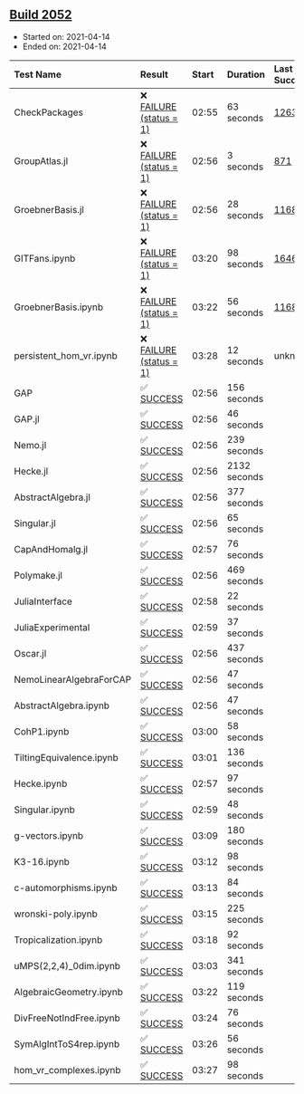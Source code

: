 ## [Build 2052](https://oscarci.mathematik.uni-kl.de/job/oscar-stable/2052/)

* Started on: 2021-04-14
* Ended on: 2021-04-14

| Test Name    | Result | Start | Duration | Last Success | First Failure |
|:-------------|:-------|:------|:---------|:-------------|:--------------|
| CheckPackages | ❌ [FAILURE (status = 1)](https://oscarci.mathematik.uni-kl.de/job/oscar-stable/2052/artifact/logs/build-2052/CheckPackages.log) | 02:55 | 63 seconds | [1263](https://oscarci.mathematik.uni-kl.de/job/oscar-stable/1263/) | [1264](https://oscarci.mathematik.uni-kl.de/job/oscar-stable/1264/) |
| GroupAtlas.jl | ❌ [FAILURE (status = 1)](https://oscarci.mathematik.uni-kl.de/job/oscar-stable/2052/artifact/logs/build-2052/GroupAtlas.jl.log) | 02:56 | 3 seconds | [871](https://oscarci.mathematik.uni-kl.de/job/oscar-stable/871/) | [872](https://oscarci.mathematik.uni-kl.de/job/oscar-stable/872/) |
| GroebnerBasis.jl | ❌ [FAILURE (status = 1)](https://oscarci.mathematik.uni-kl.de/job/oscar-stable/2052/artifact/logs/build-2052/GroebnerBasis.jl.log) | 02:56 | 28 seconds | [1168](https://oscarci.mathematik.uni-kl.de/job/oscar-stable/1168/) | [1169](https://oscarci.mathematik.uni-kl.de/job/oscar-stable/1169/) |
| GITFans.ipynb | ❌ [FAILURE (status = 1)](https://oscarci.mathematik.uni-kl.de/job/oscar-stable/2052/artifact/logs/build-2052/GITFans.ipynb.log) | 03:20 | 98 seconds | [1646](https://oscarci.mathematik.uni-kl.de/job/oscar-stable/1646/) | [1647](https://oscarci.mathematik.uni-kl.de/job/oscar-stable/1647/) |
| GroebnerBasis.ipynb | ❌ [FAILURE (status = 1)](https://oscarci.mathematik.uni-kl.de/job/oscar-stable/2052/artifact/logs/build-2052/GroebnerBasis.ipynb.log) | 03:22 | 56 seconds | [1168](https://oscarci.mathematik.uni-kl.de/job/oscar-stable/1168/) | [1169](https://oscarci.mathematik.uni-kl.de/job/oscar-stable/1169/) |
| persistent_hom_vr.ipynb | ❌ [FAILURE (status = 1)](https://oscarci.mathematik.uni-kl.de/job/oscar-stable/2052/artifact/logs/build-2052/persistent_hom_vr.ipynb.log) | 03:28 | 12 seconds | unknown | unknown |
| GAP | ✅ [SUCCESS](https://oscarci.mathematik.uni-kl.de/job/oscar-stable/2052/artifact/logs/build-2052/GAP.log) | 02:56 | 156 seconds |  |  |
| GAP.jl | ✅ [SUCCESS](https://oscarci.mathematik.uni-kl.de/job/oscar-stable/2052/artifact/logs/build-2052/GAP.jl.log) | 02:56 | 46 seconds |  |  |
| Nemo.jl | ✅ [SUCCESS](https://oscarci.mathematik.uni-kl.de/job/oscar-stable/2052/artifact/logs/build-2052/Nemo.jl.log) | 02:56 | 239 seconds |  |  |
| Hecke.jl | ✅ [SUCCESS](https://oscarci.mathematik.uni-kl.de/job/oscar-stable/2052/artifact/logs/build-2052/Hecke.jl.log) | 02:56 | 2132 seconds |  |  |
| AbstractAlgebra.jl | ✅ [SUCCESS](https://oscarci.mathematik.uni-kl.de/job/oscar-stable/2052/artifact/logs/build-2052/AbstractAlgebra.jl.log) | 02:56 | 377 seconds |  |  |
| Singular.jl | ✅ [SUCCESS](https://oscarci.mathematik.uni-kl.de/job/oscar-stable/2052/artifact/logs/build-2052/Singular.jl.log) | 02:56 | 65 seconds |  |  |
| CapAndHomalg.jl | ✅ [SUCCESS](https://oscarci.mathematik.uni-kl.de/job/oscar-stable/2052/artifact/logs/build-2052/CapAndHomalg.jl.log) | 02:57 | 76 seconds |  |  |
| Polymake.jl | ✅ [SUCCESS](https://oscarci.mathematik.uni-kl.de/job/oscar-stable/2052/artifact/logs/build-2052/Polymake.jl.log) | 02:56 | 469 seconds |  |  |
| JuliaInterface | ✅ [SUCCESS](https://oscarci.mathematik.uni-kl.de/job/oscar-stable/2052/artifact/logs/build-2052/JuliaInterface.log) | 02:58 | 22 seconds |  |  |
| JuliaExperimental | ✅ [SUCCESS](https://oscarci.mathematik.uni-kl.de/job/oscar-stable/2052/artifact/logs/build-2052/JuliaExperimental.log) | 02:59 | 37 seconds |  |  |
| Oscar.jl | ✅ [SUCCESS](https://oscarci.mathematik.uni-kl.de/job/oscar-stable/2052/artifact/logs/build-2052/Oscar.jl.log) | 02:56 | 437 seconds |  |  |
| NemoLinearAlgebraForCAP | ✅ [SUCCESS](https://oscarci.mathematik.uni-kl.de/job/oscar-stable/2052/artifact/logs/build-2052/NemoLinearAlgebraForCAP.log) | 02:56 | 47 seconds |  |  |
| AbstractAlgebra.ipynb | ✅ [SUCCESS](https://oscarci.mathematik.uni-kl.de/job/oscar-stable/2052/artifact/logs/build-2052/AbstractAlgebra.ipynb.log) | 02:56 | 47 seconds |  |  |
| CohP1.ipynb | ✅ [SUCCESS](https://oscarci.mathematik.uni-kl.de/job/oscar-stable/2052/artifact/logs/build-2052/CohP1.ipynb.log) | 03:00 | 58 seconds |  |  |
| TiltingEquivalence.ipynb | ✅ [SUCCESS](https://oscarci.mathematik.uni-kl.de/job/oscar-stable/2052/artifact/logs/build-2052/TiltingEquivalence.ipynb.log) | 03:01 | 136 seconds |  |  |
| Hecke.ipynb | ✅ [SUCCESS](https://oscarci.mathematik.uni-kl.de/job/oscar-stable/2052/artifact/logs/build-2052/Hecke.ipynb.log) | 02:57 | 97 seconds |  |  |
| Singular.ipynb | ✅ [SUCCESS](https://oscarci.mathematik.uni-kl.de/job/oscar-stable/2052/artifact/logs/build-2052/Singular.ipynb.log) | 02:59 | 48 seconds |  |  |
| g-vectors.ipynb | ✅ [SUCCESS](https://oscarci.mathematik.uni-kl.de/job/oscar-stable/2052/artifact/logs/build-2052/g-vectors.ipynb.log) | 03:09 | 180 seconds |  |  |
| K3-16.ipynb | ✅ [SUCCESS](https://oscarci.mathematik.uni-kl.de/job/oscar-stable/2052/artifact/logs/build-2052/K3-16.ipynb.log) | 03:12 | 98 seconds |  |  |
| c-automorphisms.ipynb | ✅ [SUCCESS](https://oscarci.mathematik.uni-kl.de/job/oscar-stable/2052/artifact/logs/build-2052/c-automorphisms.ipynb.log) | 03:13 | 84 seconds |  |  |
| wronski-poly.ipynb | ✅ [SUCCESS](https://oscarci.mathematik.uni-kl.de/job/oscar-stable/2052/artifact/logs/build-2052/wronski-poly.ipynb.log) | 03:15 | 225 seconds |  |  |
| Tropicalization.ipynb | ✅ [SUCCESS](https://oscarci.mathematik.uni-kl.de/job/oscar-stable/2052/artifact/logs/build-2052/Tropicalization.ipynb.log) | 03:18 | 92 seconds |  |  |
| uMPS(2,2,4)_0dim.ipynb | ✅ [SUCCESS](https://oscarci.mathematik.uni-kl.de/job/oscar-stable/2052/artifact/logs/build-2052/uMPS-2-2-4-_0dim.ipynb.log) | 03:03 | 341 seconds |  |  |
| AlgebraicGeometry.ipynb | ✅ [SUCCESS](https://oscarci.mathematik.uni-kl.de/job/oscar-stable/2052/artifact/logs/build-2052/AlgebraicGeometry.ipynb.log) | 03:22 | 119 seconds |  |  |
| DivFreeNotIndFree.ipynb | ✅ [SUCCESS](https://oscarci.mathematik.uni-kl.de/job/oscar-stable/2052/artifact/logs/build-2052/DivFreeNotIndFree.ipynb.log) | 03:24 | 76 seconds |  |  |
| SymAlgIntToS4rep.ipynb | ✅ [SUCCESS](https://oscarci.mathematik.uni-kl.de/job/oscar-stable/2052/artifact/logs/build-2052/SymAlgIntToS4rep.ipynb.log) | 03:26 | 56 seconds |  |  |
| hom_vr_complexes.ipynb | ✅ [SUCCESS](https://oscarci.mathematik.uni-kl.de/job/oscar-stable/2052/artifact/logs/build-2052/hom_vr_complexes.ipynb.log) | 03:27 | 98 seconds |  |  |
